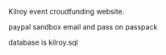 Kilroy event croudfunding website.

paypal sandbox email and pass on passpack

database is kilroy.sql
